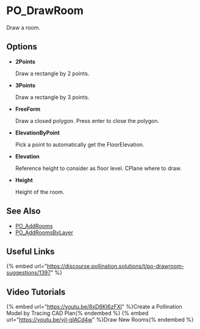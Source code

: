 # PO_DrawRoom

Draw a room.

## Options

* **2Points**

  Draw a rectangle by 2 points.

* **3Points**

  Draw a rectangle by 3 points.

* **FreeForm**

  Draw a closed polygon. Press enter to close the polygon.

* **ElevationByPoint**

  Pick a point to automatically get the FloorElevation.

* **Elevation**

  Reference height to consider as floor level. CPlane where to draw.

* **Height**

  Height of the room.


## See Also

* [PO_AddRooms](./po_addrooms.md)
* [PO_AddRoomsByLayer](./po_addroomsbylayer.md)

## Useful Links

{% embed url="https://discourse.pollination.solutions/t/po-drawroom-suggestions/1397" %}

## Video Tutorials

{% embed url="https://youtu.be/8xD6KI6zFXI" %}Create a Pollination Model by Tracing CAD Plan{% endembed %}
{% embed url="https://youtu.be/yjI-glACd4w" %}Draw New Rooms{% endembed %}

